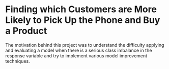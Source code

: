 # Finding which Customers are More Likely to Pick Up the Phone and Buy a Product

The motivation behind this project was to understand the difficulty applying and evaluating a model when there is a serious class imbalance in the response variable and try to implement various model improvement techniques.
